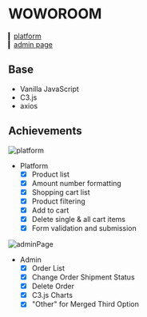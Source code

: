 # WOWOROOM

▎[platform](https://yiting99928.github.io/woworoomshop/) <br>
▎[admin page](https://yiting99928.github.io/woworoomshop/admin.html) <br>

## Base
- Vanilla JavaScript
- C3.js
- axios

## Achievements
![platform](https://github.com/yiting99928/woworoomshop/assets/119116127/7f072bc5-c811-4b22-9924-612f2eb3dbea)
- Platform
  - [x] Product list
  - [x] Amount number formatting
  - [x] Shopping cart list
  - [x] Product filtering
  - [x] Add to cart
  - [x] Delete single & all cart items
  - [x] Form validation and submission

![adminPage](https://github.com/yiting99928/woworoomshop/assets/119116127/bcfe6415-ecf6-454e-b1ab-5b40efff616f)
- Admin
  - [x] Order List
  - [x] Change Order Shipment Status
  - [x] Delete Order
  - [x] C3.js Charts
  - [x] "Other" for Merged Third Option
